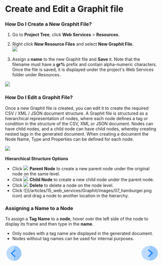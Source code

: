 # Create and Edit a Graphit file

### How Do I Create a New Graphit File?

1. Go to **Project Tree**, click **Web Services** > **Resources**.
2. Right click **New Resource Files** and select **New Graphit File**.  
![](/articles/15_web_services/Graphit/images/01_new_graphit_file.png)

3. Assign a **name** to the new Graphit file and **Save** it. Note that the filename must have a **gr%** prefix and contain alpha-numeric characters. Once the file is saved, it is displayed under the project's Web Services folder under Resources.

![](/articles/15_web_services/Graphit/images/02_graphit_resource_file.png)


### How Do I Edit a Graphit File?

Once a new Graphit file is created, you can edit it to create the required CSV / XML / JSON document structure. A Graphit file is structured as a hierarchical representation of nodes, where each node defines a tag or condition in the structure of the CSV, XML or JSON document. 
Nodes can have child nodes, and a child node can have child nodes, whereby creating nested tags in the generated document. When creating a document the Node Name, Type and Properties can be defined for  each node. 

![](/articles/15_web_services/Graphit/images/03_edit_graphit_file.png)

**Hierarchical Structure Options**

- Click ![](/articles/15_web_services/Graphit/images/04_plus.png)  **Parent Node** to create a new parent node under the original node on the same level.
- Click ![](/articles/15_web_services/Graphit/images/05_arrow.png)  **Child Node** to create a new child node under the parent node.
- Click ![](/articles/15_web_services/Graphit/images/06_trash_bin.png) **Delete** to delete a node on the node level.  
- Click ![](/articles/15_web_services/Graphit/images/07_hamburger.png icon) and drag a node to another location in the hierarchy.

### Assigning a Name to a Node
To assign a **Tag Name** to a **node**, hover over the left side of the node to display its frame and then type in the **name**.   
-  Only nodes with a tag name are displayed in the generated document. 
-  Nodes without tag names can be used for internal purposes.

[![Previous](/articles/images/Previous.png)](/articles/15_web_services/Graphit/01_graphit_overview.md)[<img align="right" width="60" height="54" src="/articles/images/Next.png">](/articles/15_web_services/Graphit/03_graphit_node_types_.md)

